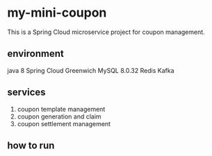 # my-mini-coupon

This is a Spring Cloud microservice project for coupon management.

## environment

java 8
Spring Cloud Greenwich
MySQL 8.0.32
Redis
Kafka

## services

1. coupon template management
2. coupon generation and claim
3. coupon settlement management


## how to run

